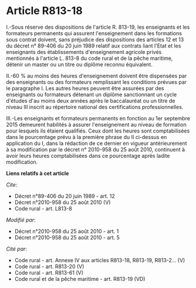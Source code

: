# Article R813-18

I.-Sous réserve des dispositions de l'article R. 813-19, les enseignants et les formateurs permanents qui assurent
l'enseignement dans les formations sous contrat doivent, sans préjudice des dispositions des articles 12 et 13 du décret n°
89-406 du 20 juin 1989 relatif aux contrats liant l'Etat et les enseignants des établissements d'enseignement agricole privés
mentionnés à l'article L. 813-8 du code rural et de la pêche maritime, détenir un master ou un titre ou diplôme reconnu
équivalent. 

II.-60 % au moins des heures d'enseignement doivent être dispensées par des enseignants ou des formateurs remplissant les
conditions prévues par le paragraphe I. Les autres heures peuvent être assurées par des enseignants ou formateurs détenant un
diplôme sanctionnant un cycle d'études d'au moins deux années après le baccalauréat ou un titre de niveau III inscrit au
répertoire national des certifications professionnelles. 

III.-Les enseignants et formateurs permanents en fonction au 1er septembre 2015 demeurent habilités à assurer l'enseignement
au niveau de formation pour lesquels ils étaient qualifiés. Ceux dont les heures sont comptabilisées dans le pourcentage
prévu à la première phrase du II ci-dessus en application du I, dans la rédaction de ce dernier en vigueur antérieurement à
sa modification par le décret n° 2010-958 du 25 août 2010, continuent à avoir leurs heures comptabilisées dans ce pourcentage
après ladite modification.

**Liens relatifs à cet article**

_Cite_:

  - Décret n°89-406 du 20 juin 1989 - art. 12
  - Décret n°2010-958 du 25 août 2010 (V)
  - Code rural - art. L813-8

_Modifié par_:

  - Décret n°2010-958 du 25 août 2010 - art. 1
  - Décret n°2010-958 du 25 août 2010 - art. 5

_Cité par_:

  - Code rural - art. Annexe IV aux articles R813-18, R813-19, R813-2... (V)
  - Code rural - art. R813-20 (V)
  - Code rural - art. R813-61 (V)
  - Code rural et de la pêche maritime - art. R813-19 (VD)
